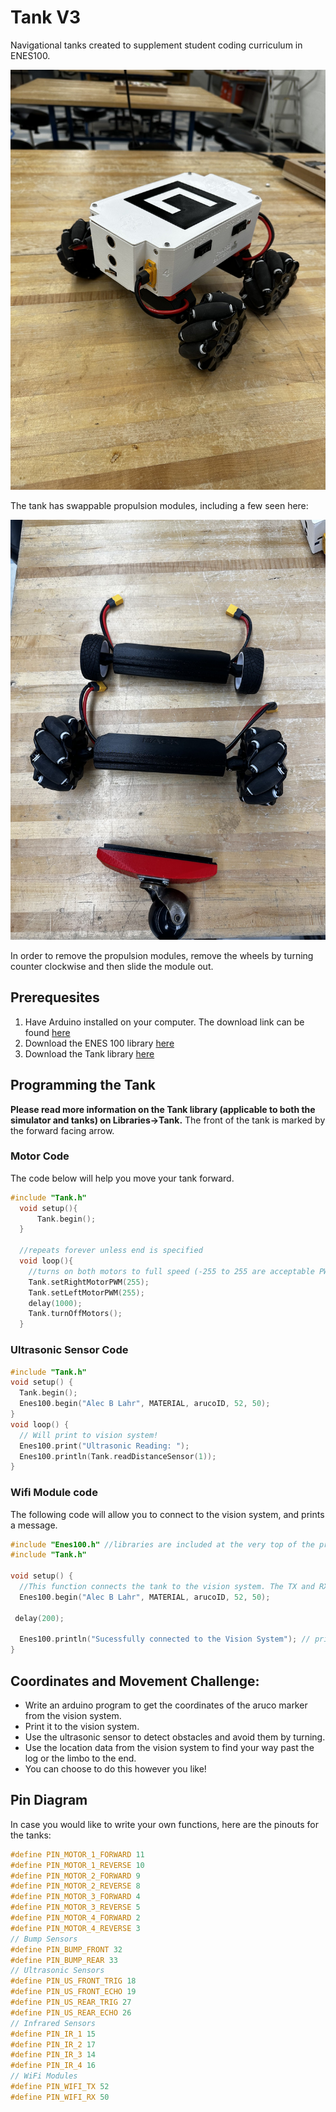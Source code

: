 # Tank V3

Navigational tanks created to supplement student coding curriculum in ENES100.

![Image of Assembled Tank](img/IMG_0814.jpg)

The tank has swappable propulsion modules, including a few seen here:

![Image of several different Tank undercarriage modules including Mecanum wheels, regular wheels, and caster whees](img/IMG_0817.jpg)

In order to remove the propulsion modules, remove the wheels by turning counter clockwise and then slide the module out.


## Prerequesites

1. Have Arduino installed on your computer. The download link can be found [here](https://www.arduino.cc/en/software)
2. Download the ENES 100 library [here](http://enes100.umd.edu/libraries/enes100)
3. Download the Tank library [here](http://enes100.umd.edu/libraries/tank)

## Programming the Tank

**Please read more information on the Tank library (applicable to both the simulator and tanks) on Libraries->Tank.**
The front of the tank is marked by the forward facing arrow.

### Motor Code

The code below will help you move your tank forward.
```ino
#include "Tank.h"
  void setup(){
      Tank.begin();
  }

  //repeats forever unless end is specified
  void loop(){
    //turns on both motors to full speed (-255 to 255 are acceptable PWM values)
    Tank.setRightMotorPWM(255);
    Tank.setLeftMotorPWM(255);
    delay(1000);
    Tank.turnOffMotors();
  }
```

### Ultrasonic Sensor Code

```ino
#include "Tank.h"
void setup() {
  Tank.begin();
  Enes100.begin("Alec B Lahr", MATERIAL, arucoID, 52, 50);
}
void loop() {
  // Will print to vision system!
  Enes100.print("Ultrasonic Reading: ");
  Enes100.println(Tank.readDistanceSensor(1));
}
```
### Wifi Module code

The following code will allow you to connect to the vision system, and prints a message.

```cpp
#include "Enes100.h" //libraries are included at the very top of the program
#include "Tank.h"

void setup() {
  //This function connects the tank to the vision system. The TX and RX pins of the tanks are 52 and 50 respectively.
  Enes100.begin("Alec B Lahr", MATERIAL, arucoID, 52, 50);

 delay(200);

  Enes100.println("Sucessfully connected to the Vision System"); // print some text in Serial Monitor
}
```

## Coordinates and Movement Challenge:

- Write an arduino program to get the coordinates of the aruco marker from the vision system.
- Print it to the vision system.
- Use the ultrasonic sensor to detect obstacles and avoid them by turning.
- Use the location data from the vision system to find your way past the log or the limbo to the end.
- You can choose to do this however you like!

## Pin Diagram

In case you would like to write your own functions, here are the pinouts for the tanks:

```ino
#define PIN_MOTOR_1_FORWARD 11
#define PIN_MOTOR_1_REVERSE 10
#define PIN_MOTOR_2_FORWARD 9
#define PIN_MOTOR_2_REVERSE 8
#define PIN_MOTOR_3_FORWARD 4
#define PIN_MOTOR_3_REVERSE 5
#define PIN_MOTOR_4_FORWARD 2
#define PIN_MOTOR_4_REVERSE 3
// Bump Sensors
#define PIN_BUMP_FRONT 32
#define PIN_BUMP_REAR 33
// Ultrasonic Sensors
#define PIN_US_FRONT_TRIG 18
#define PIN_US_FRONT_ECHO 19
#define PIN_US_REAR_TRIG 27
#define PIN_US_REAR_ECHO 26
// Infrared Sensors
#define PIN_IR_1 15
#define PIN_IR_2 17
#define PIN_IR_3 14
#define PIN_IR_4 16
// WiFi Modules
#define PIN_WIFI_TX 52
#define PIN_WIFI_RX 50
```
